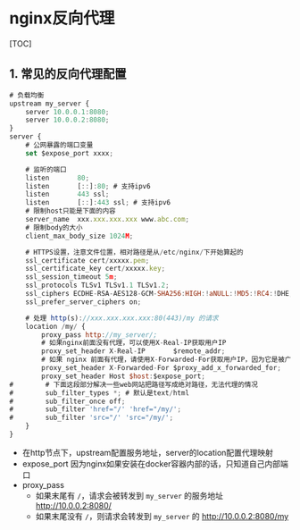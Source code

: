 # nginx反向代理

[TOC]

## 1. 常见的反向代理配置

```js
# 负载均衡
upstream my_server {
    server 10.0.0.1:8080;
    server 10.0.0.2:8080;
}
server {
    # 公网暴露的端口变量
    set $expose_port xxxx;

    # 监听的端口
    listen       80;
    listen       [::]:80; # 支持ipv6
    listen       443 ssl;
    listen       [::]:443 ssl; # 支持ipv6
    # 限制host只能是下面的内容
    server_name  xxx.xxx.xxx.xxx www.abc.com;
    # 限制body的大小
    client_max_body_size 1024M;

    # HTTPS设置，注意文件位置，相对路径是从/etc/nginx/下开始算起的
    ssl_certificate cert/xxxxx.pem;
    ssl_certificate_key cert/xxxxx.key;
    ssl_session_timeout 5m;
    ssl_protocols TLSv1 TLSv1.1 TLSv1.2;
    ssl_ciphers ECDHE-RSA-AES128-GCM-SHA256:HIGH:!aNULL:!MD5:!RC4:!DHE;
    ssl_prefer_server_ciphers on;

    # 处理 http(s)://xxx.xxx.xxx.xxx:80(443)/my 的请求
    location /my/ {
        proxy_pass http://my_server/;
        # 如果nginx前面没有代理，可以使用X-Real-IP获取用户IP
        proxy_set_header X-Real-IP       $remote_addr;
        # 如果 nginx 前面有代理，请使用X-Forwarded-For获取用户IP，因为它是被广泛支持的头部
        proxy_set_header X-Forwarded-For $proxy_add_x_forwarded_for;
        proxy_set_header Host $host:$expose_port;
#        # 下面这段部分解决一些web网站把路径写成绝对路径，无法代理的情况
#        sub_filter_types *; # 默认是text/html
#        sub_filter_once off;
#        sub_filter 'href="/' 'href="/my/';
#        sub_filter 'src="/' 'src="/my/';
    }
}
```

- 在http节点下，upstream配置服务地址，server的location配置代理映射
- expose_port 因为nginx如果安装在docker容器内部的话，只知道自己内部端口
- proxy_pass
  - 如果末尾有 `/`，请求会被转发到 `my_server` 的服务地址 <http://10.0.0.2:8080/>
  - 如果末尾没有 `/`，则请求会转发到 `my_server` 的 <http://10.0.0.2:8080/my>
